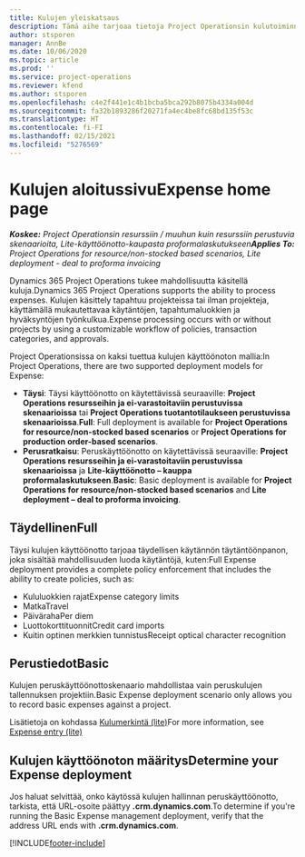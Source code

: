```yaml
---
title: Kulujen yleiskatsaus
description: Tämä aihe tarjoaa tietoja Project Operationsin kulutoiminnoista.
author: stsporen
manager: AnnBe
ms.date: 10/06/2020
ms.topic: article
ms.prod: ''
ms.service: project-operations
ms.reviewer: kfend
ms.author: stsporen
ms.openlocfilehash: c4e2f441e1c4b1bcba5bca292b8075b4334a004d
ms.sourcegitcommit: fa32b1893286f20271fa4ec4be8fc68bd135f53c
ms.translationtype: HT
ms.contentlocale: fi-FI
ms.lasthandoff: 02/15/2021
ms.locfileid: "5276569"
---
```

# <a name="expense-home-page"></a><span data-ttu-id="12cd0-103">Kulujen aloitussivu</span><span class="sxs-lookup"><span data-stu-id="12cd0-103">Expense home page</span></span>

<span data-ttu-id="12cd0-104">_**Koskee:** Project Operationsin resurssiin / muuhun kuin resurssiin perustuvia skenaarioita, Lite-käyttöönotto-kaupasta proformalaskutukseen_</span><span class="sxs-lookup"><span data-stu-id="12cd0-104">_**Applies To:** Project Operations for resource/non-stocked based scenarios, Lite deployment - deal to proforma invoicing_</span></span>


<span data-ttu-id="12cd0-105">Dynamics 365 Project Operations tukee mahdollisuutta käsitellä kuluja.</span><span class="sxs-lookup"><span data-stu-id="12cd0-105">Dynamics 365 Project Operations supports the ability to process expenses.</span></span> <span data-ttu-id="12cd0-106">Kulujen käsittely tapahtuu projekteissa tai ilman projekteja, käyttämällä mukautettavaa käytäntöjen, tapahtumaluokkien ja hyväksyntöjen työnkulkua.</span><span class="sxs-lookup"><span data-stu-id="12cd0-106">Expense processing occurs with or without projects by using a customizable workflow of policies, transaction categories, and approvals.</span></span>

<span data-ttu-id="12cd0-107">Project Operationsissa on kaksi tuettua kulujen käyttöönoton mallia:</span><span class="sxs-lookup"><span data-stu-id="12cd0-107">In Project Operations, there are two supported deployment models for Expense:</span></span> 

- <span data-ttu-id="12cd0-108">**Täysi**: Täysi käyttöönotto on käytettävissä seuraaville: **Project Operations resursseihin ja ei-varastoitaviin perustuvissa skenaarioissa** tai **Project Operations tuotantotilaukseen perustuvissa skenaarioissa**.</span><span class="sxs-lookup"><span data-stu-id="12cd0-108">**Full**: Full deployment is available for **Project Operations for resource/non-stocked based scenarios** or **Project Operations for production order-based scenarios**.</span></span>
- <span data-ttu-id="12cd0-109">**Perusratkaisu**: Peruskäyttöönotto on käytettävissä seuraaville: **Project Operations resursseihin ja ei-varastoitaviin perustuvissa skenaarioissa** ja **Lite-käyttöönotto – kauppa proformalaskutukseen**.</span><span class="sxs-lookup"><span data-stu-id="12cd0-109">**Basic**: Basic deployment is available for **Project Operations for resource/non-stocked based scenarios** and **Lite deployment – deal to proforma invoicing**.</span></span>

## <a name="full"></a><span data-ttu-id="12cd0-110">Täydellinen</span><span class="sxs-lookup"><span data-stu-id="12cd0-110">Full</span></span> 
<span data-ttu-id="12cd0-111">Täysi kulujen käyttöönotto tarjoaa täydellisen käytännön täytäntöönpanon, joka sisältää mahdollisuuden luoda käytäntöjä, kuten:</span><span class="sxs-lookup"><span data-stu-id="12cd0-111">Full Expense deployment provides a complete policy enforcement that includes the ability to create policies, such as:</span></span>

  - <span data-ttu-id="12cd0-112">Kululuokkien rajat</span><span class="sxs-lookup"><span data-stu-id="12cd0-112">Expense category limits</span></span>
  - <span data-ttu-id="12cd0-113">Matka</span><span class="sxs-lookup"><span data-stu-id="12cd0-113">Travel</span></span>
  - <span data-ttu-id="12cd0-114">Päiväraha</span><span class="sxs-lookup"><span data-stu-id="12cd0-114">Per diem</span></span>
  - <span data-ttu-id="12cd0-115">Luottokorttituonnit</span><span class="sxs-lookup"><span data-stu-id="12cd0-115">Credit card imports</span></span>
  - <span data-ttu-id="12cd0-116">Kuitin optinen merkkien tunnistus</span><span class="sxs-lookup"><span data-stu-id="12cd0-116">Receipt optical character recognition</span></span>

## <a name="basic"></a><span data-ttu-id="12cd0-117">Perustiedot</span><span class="sxs-lookup"><span data-stu-id="12cd0-117">Basic</span></span> 
<span data-ttu-id="12cd0-118">Kulujen peruskäyttöönottoskenaario mahdollistaa vain peruskulujen tallennuksen projektiin.</span><span class="sxs-lookup"><span data-stu-id="12cd0-118">Basic Expense deployment scenario only allows you to record basic expenses against a project.</span></span> 

<span data-ttu-id="12cd0-119">Lisätietoja on kohdassa [Kulumerkintä (lite)](basic-expense.md)</span><span class="sxs-lookup"><span data-stu-id="12cd0-119">For more information, see [Expense entry (lite)](basic-expense.md)</span></span>

## <a name="determine-your-expense-deployment"></a><span data-ttu-id="12cd0-120">Kulujen käyttöönoton määritys</span><span class="sxs-lookup"><span data-stu-id="12cd0-120">Determine your Expense deployment</span></span>
<span data-ttu-id="12cd0-121">Jos haluat selvittää, onko käytössä kulujen hallinnan peruskäyttöönotto, tarkista, että URL-osoite päättyy **.crm.dynamics.com**.</span><span class="sxs-lookup"><span data-stu-id="12cd0-121">To determine if you're running the Basic Expense management deployment, verify that the address URL ends with **.crm.dynamics.com**.</span></span> 


[!INCLUDE[footer-include](../includes/footer-banner.md)]